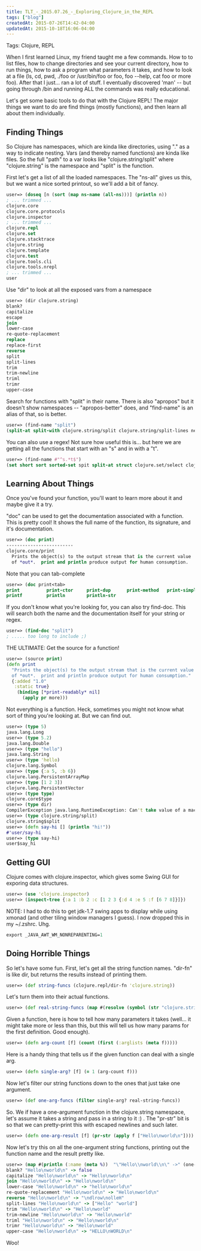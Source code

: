 ```yaml
---
title: TLT_-_2015.07.26_-_Exploring_Clojure_in_the_REPL
tags: ["blog"]
createdAt: 2015-07-26T14:42-04:00
updatedAt: 2015-10-18T16:06-04:00
---
```


Tags: Clojure, REPL

When I first learned Linux, my friend taught me a few commands. How to to list files, how to change directories and see your current directory, how to run things, how to ask a program what parameters it takes, and how to look at a file (ls, cd, pwd, ./foo or /usr/bin/foo or foo, foo --help, cat foo or more foo). After that I just... ran a lot of stuff. I eventually discovered 'man' -- but going through /bin and running ALL the commands was really educational.

Let's get some basic tools to do that with the Clojure REPL! The major things we want to do are find things (mostly functions), and then learn all about them individually.

## Finding Things

So Clojure has namespaces, which are kinda like directories, using "." as a way to indicate nesting. Vars (and thereby named functions) are kinda like files. So the full "path" to a var looks like "clojure.string/split" where "clojure.string" is the namespace and "split" is the function.

First let's get a list of all the loaded namespaces. The "ns-all" gives us this, but we want a nice sorted printout, so we'll add a bit of fancy.

```clojure
user=> (doseq [n (sort (map ns-name (all-ns)))] (println n))
; ... trimmed ...
clojure.core
clojure.core.protocols
clojure.inspector
; ... trimmed ...
clojure.repl
clojure.set
clojure.stacktrace
clojure.string
clojure.template
clojure.test
clojure.tools.cli
clojure.tools.nrepl
; ... trimmed ...
user
```

Use "dir" to look at all the exposed vars from a namespace

```clojure
user=> (dir clojure.string)
blank?
capitalize
escape
join
lower-case
re-quote-replacement
replace
replace-first
reverse
split
split-lines
trim
trim-newline
triml
trimr
upper-case
```

Search for functions with "split" in their name. There is also "apropos" but it doesn't show namespaces -- "apropos-better" does, and "find-name" is an alias of that, so is better.

```clojure
user=> (find-name "split")
(split-at split-with clojure.string/split clojure.string/split-lines net.cgrand.parsley.grammar/split-empty-prods)
```

You can also use a regex! Not sure how useful this is... but here we are getting all the functions that start with an "s" and in with a "t".

```clojure
user=> (find-name #"^s.*t$")
(set short sort sorted-set spit split-at struct clojure.set/select clojure.string/split clojure.test/set-test net.cgrand.sjacket/shift net.cgrand.sjacket/shift-right net.cgrand.sjacket/str-pt net.cgrand.sjacket/subedit)
```

## Learning About Things

Once you've found your function, you'll want to learn more about it and maybe give it a try.

"doc" can be used to get the documentation associated with a function. This is pretty cool! It shows the full name of the function, its signature, and it's documentation.

```clojure
user=> (doc print)
-------------------------
clojure.core/print
  Prints the object(s) to the output stream that is the current value
  of *out*.  print and println produce output for human consumption.
```

Note that you can tab-complete

```clojure
user=> (doc print<tab>
print          print-ctor     print-dup      print-method   print-simple   print-str
printf         println        println-str
```

If you don't know what you're looking for, you can also try find-doc. This will search both the name and the documentation itself for your string or regex.

```clojure
user=> (find-doc "split")
; ..... too long to include ;)
```

THE ULTIMATE: Get the source for a function!

```clojure
user=> (source print)
(defn print
  "Prints the object(s) to the output stream that is the current value
  of *out*.  print and println produce output for human consumption."
  {:added "1.0"
   :static true}
    (binding [*print-readably* nil]
      (apply pr more)))
```

Not everything is a function. Heck, sometimes you might not know what sort of thing you're looking at. But we can find out.

```clojure
user=> (type 5)
java.lang.Long
user=> (type 5.2)
java.lang.Double
user=> (type "hello")
java.lang.String
user=> (type 'hello)
clojure.lang.Symbol
user=> (type {:a 5, :b 6})
clojure.lang.PersistentArrayMap
user=> (type [1 2 3])
clojure.lang.PersistentVector
user=> (type type)
clojure.core$type
user=> (type dir)
CompilerException java.lang.RuntimeException: Can't take value of a macro: #'clojure.repl/dir, compiling:(/tmp/form-init5987247545872948247.clj:1:1) 
user=> (type clojure.string/split)
clojure.string$split
user=> (defn say-hi [] (println "hi!"))
#'user/say-hi
user=> (type say-hi)
user$say_hi
```

## Getting GUI

Clojure comes with clojure.inspector, which gives some Swing GUI for exporing data structures.

```clojure
user=> (use 'clojure.inspector)
user=> (inspect-tree {:a 1 :b 2 :c [1 2 3 {:d 4 :e 5 :f [6 7 8]}]})
```

NOTE: I had to do this to get jdk-1.7 swing apps to display while using xmonad (and other tiling window managers I guess). I now dropped this in my ~/.zshrc. Uhg.

```clojure
export _JAVA_AWT_WM_NONREPARENTING=1
```

## Doing Horrible Things

So let's have some fun. First, let's get all the string function names. "dir-fn" is like dir, but returns the results instead of printing them.

```clojure
user=> (def string-funcs (clojure.repl/dir-fn 'clojure.string))
```

Let's turn them into their actual functions.

```clojure
user=> (def real-string-funcs (map #(resolve (symbol (str "clojure.string/" %))) string-funcs))
```

Given a function, here is how to tell how many parameters it takes (well... it might take more or less than this, but this will tell us how many params for the first definition. Good enough).

```clojure
user=> (defn arg-count [f] (count (first (:arglists (meta f)))))
```

Here is a handy thing that tells us if the given function can deal with a single arg.

```clojure
user=> (defn single-arg? [f] (= 1 (arg-count f)))
```

Now let's filter our string functions down to the ones that just take one argument.

```clojure
user=> (def one-arg-funcs (filter single-arg? real-string-funcs))
```

So. We if have a one-argument function in the clojure.string namespace, let's assume it takes a string and pass in a string to it :) . The "pr-str" bit is so that we can pretty-print this with escaped newlines and such later.

```clojure
user=> (defn one-arg-result [f] (pr-str (apply f ["Hello\nworld\n"])))
```

Now let's try this on all the one-argument string functions, printing out the function name and the result pretty like.

```clojure
user=> (map #(println (:name (meta %))  "\"Hello\\nworld\\n\" ->" (one-arg-result %)) one-arg-funcs)
blank? "Hello\nworld\n" -> false
capitalize "Hello\nworld\n" -> "Hello\nworld\n"
join "Hello\nworld\n" -> "Hello\nworld\n"
lower-case "Hello\nworld\n" -> "hello\nworld\n"
re-quote-replacement "Hello\nworld\n" -> "Hello\nworld\n"
reverse "Hello\nworld\n" -> "\ndlrow\nolleH"
split-lines "Hello\nworld\n" -> ["Hello" "world"]
trim "Hello\nworld\n" -> "Hello\nworld"
trim-newline "Hello\nworld\n" -> "Hello\nworld"
triml "Hello\nworld\n" -> "Hello\nworld\n"
trimr "Hello\nworld\n" -> "Hello\nworld"
upper-case "Hello\nworld\n" -> "HELLO\nWORLD\n"
```

Woo!


